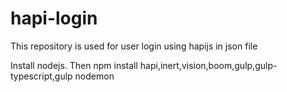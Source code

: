 # hapi-login
This repository is used for user login using hapijs in json file

Install nodejs. Then npm install hapi,inert,vision,boom,gulp,gulp-typescript,gulp nodemon